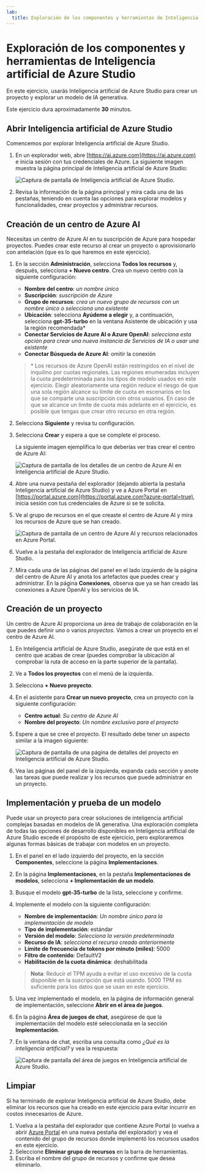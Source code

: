 ```yaml
---
lab:
  title: Exploración de los componentes y herramientas de Inteligencia artificial de Azure Studio
---
```


# Exploración de los componentes y herramientas de Inteligencia artificial de Azure Studio

En este ejercicio, usarás Inteligencia artificial de Azure Studio para crear un proyecto y explorar un modelo de IA generativa.

Este ejercicio dura aproximadamente **30** minutos.

## Abrir Inteligencia artificial de Azure Studio

Comencemos por explorar Inteligencia artificial de Azure Studio.

1. En un explorador web, abre [https://ai.azure.com](https://ai.azure.com) e inicia sesión con tus credenciales de Azure. La siguiente imagen muestra la página principal de Inteligencia artificial de Azure Studio:

    ![Captura de pantalla de Inteligencia artificial de Azure Studio.](./media/azure-ai-studio-home.png)

1. Revisa la información de la página principal y mira cada una de las pestañas, teniendo en cuenta las opciones para explorar modelos y funcionalidades, crear proyectos y administrar recursos.

## Creación de un centro de Azure AI

Necesitas un centro de Azure AI en tu suscripción de Azure para hospedar proyectos. Puedes crear este recurso al crear un proyecto o aprovisionarlo con antelación (que es lo que haremos en este ejercicio).

1. En la sección **Administración**, selecciona **Todos los recursos** y, después, selecciona **+ Nuevo centro**. Crea un nuevo centro con la siguiente configuración:
    - **Nombre del centro**: *un nombre único*
    - **Suscripción**: *suscripción de Azure*
    - **Grupo de recursos**: *crea un nuevo grupo de recursos con un nombre único o selecciona uno existente*
    - **Ubicación**: selecciona **Ayúdeme a elegir** y, a continuación, selecciona **gpt-35-turbo** en la ventana Asistente de ubicación y usa la región recomendada\*
    - **Conectar Servicios de Azure AI o Azure OpenAI**: *selecciona esta opción para crear una nueva instancia de Servicios de IA o usar una existente*
    - **Conectar Búsqueda de Azure AI**: omitir la conexión

    > \* Los recursos de Azure OpenAI están restringidos en el nivel de inquilino por cuotas regionales. Las regiones enumeradas incluyen la cuota predeterminada para los tipos de modelo usados en este ejercicio. Elegir aleatoriamente una región reduce el riesgo de que una sola región alcance su límite de cuota en escenarios en los que se comparte una suscripción con otros usuarios. En caso de que se alcance un límite de cuota más adelante en el ejercicio, es posible que tengas que crear otro recurso en otra región.

1. Selecciona **Siguiente** y revisa tu configuración.
1. Selecciona **Crear** y espera a que se complete el proceso.
   
    La siguiente imagen ejemplifica lo que deberías ver tras crear el centro de Azure AI:

    ![Captura de pantalla de los detalles de un centro de Azure AI en Inteligencia artificial de Azure Studio.](./media/azure-ai-resource.png)

1. Abre una nueva pestaña del explorador (dejando abierta la pestaña Inteligencia artificial de Azure Studio) y ve a Azure Portal en [https://portal.azure.com](https://portal.azure.com?azure-portal=true), inicia sesión con tus credenciales de Azure si se te solicita.
1. Ve al grupo de recursos en el que creaste el centro de Azure AI y mira los recursos de Azure que se han creado.

    ![Captura de pantalla de un centro de Azure AI y recursos relacionados en Azure Portal.](./media/azure-portal.png)

1. Vuelve a la pestaña del explorador de Inteligencia artificial de Azure Studio.
1. Mira cada una de las páginas del panel en el lado izquierdo de la página del centro de Azure AI y anota los artefactos que puedes crear y administrar. En la página **Conexiones**, observa que ya se han creado las conexiones a Azure OpenAI y los servicios de IA.

## Creación de un proyecto

Un centro de Azure AI proporciona un área de trabajo de colaboración en la que puedes definir uno o varios *proyectos*. Vamos a crear un proyecto en el centro de Azure AI.

1. En Inteligencia artificial de Azure Studio, asegúrate de que está en el centro que acabas de crear (puedes comprobar la ubicación al comprobar la ruta de acceso en la parte superior de la pantalla).
1. Ve a **Todos los proyectos** con el menú de la izquierda.
1. Selecciona **+ Nuevo proyecto**.
1. En el asistente para **Crear un nuevo proyecto**, crea un proyecto con la siguiente configuración:
    - **Centro actual**: *Su centro de Azure AI*
    - **Nombre del proyecto**: *Un nombre exclusivo para el proyecto*
1. Espere a que se cree el proyecto. El resultado debe tener un aspecto similar a la imagen siguiente:

    ![Captura de pantalla de una página de detalles del proyecto en Inteligencia artificial de Azure Studio.](./media/azure-ai-project.png)

1. Vea las páginas del panel de la izquierda, expanda cada sección y anote las tareas que puede realizar y los recursos que puede administrar en un proyecto.

## Implementación y prueba de un modelo

Puede usar un proyecto para crear soluciones de inteligencia artificial complejas basadas en modelos de IA generativa. Una exploración completa de todas las opciones de desarrollo disponibles en Inteligencia artificial de Azure Studio excede el propósito de este ejercicio, pero exploraremos algunas formas básicas de trabajar con modelos en un proyecto.

1. En el panel en el lado izquierdo del proyecto, en la sección **Componentes**, seleccione la página **Implementaciones**.
1. En la página **Implementaciones**, en la pestaña **Implementaciones de modelos**, selecciona **+ Implementación de un modelo**.
1. Busque el modelo **gpt-35-turbo** de la lista, seleccione y confirme.
1. Implemente el modelo con la siguiente configuración:
    - **Nombre de implementación**: *Un nombre único para la implementación de modelo*
    - **Tipo de implementación**: estándar
    - **Versión del modelo**: *Selecciona la versión predeterminada*
    - **Recurso de IA**: *selecciona el recurso creado anteriormente*
    - **Límite de frecuencia de tokens por minuto (miles)**: 5000
    - **Filtro de contenido**: DefaultV2
    - **Habilitación de la cuota dinámica**: deshabilitada
      
    > **Nota**: Reducir el TPM ayuda a evitar el uso excesivo de la cuota disponible en la suscripción que está usando. 5000 TPM es suficiente para los datos que se usan en este ejercicio.

1. Una vez implementado el modelo, en la página de información general de implementación, seleccione **Abrir en el área de juegos**.
1. En la página **Área de juegos de chat**, asegúrese de que la implementación del modelo esté seleccionada en la sección **Implementación**.
1. En la ventana de chat, escriba una consulta como *¿Qué es la inteligencia artificial?* y vea la respuesta:

    ![Captura de pantalla del área de juegos en Inteligencia artificial de Azure Studio.](./media/playground.png)

## Limpiar

Si ha terminado de explorar Inteligencia artificial de Azure Studio, debe eliminar los recursos que ha creado en este ejercicio para evitar incurrir en costos innecesarios de Azure.

1. Vuelva a la pestaña del explorador que contiene Azure Portal (o vuelva a abrir [Azure Portal](https://portal.azure.com?azure-portal=true) en una nueva pestaña del explorador) y vea el contenido del grupo de recursos donde implementó los recursos usados en este ejercicio.
1. Seleccione **Eliminar grupo de recursos** en la barra de herramientas.
1. Escriba el nombre del grupo de recursos y confirme que desea eliminarlo.
